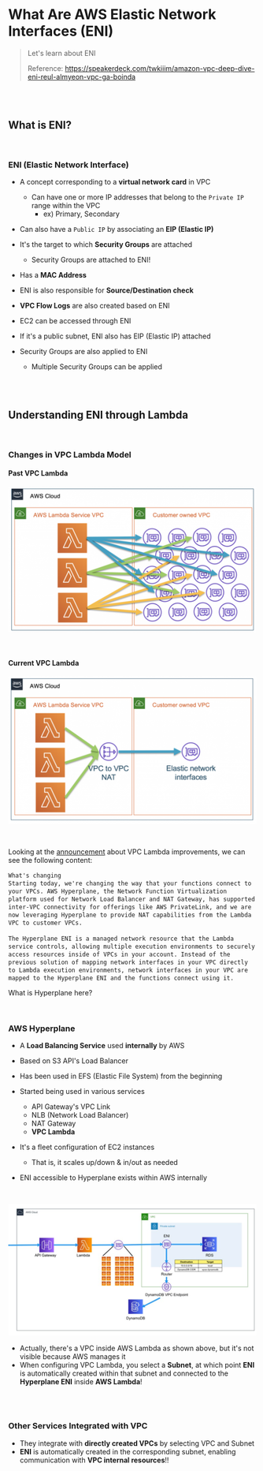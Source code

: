 # What Are AWS Elastic Network Interfaces (ENI)

> Let's learn about ENI
>
> Reference: <https://speakerdeck.com/twkiiim/amazon-vpc-deep-dive-eni-reul-almyeon-vpc-ga-boinda>

<br>

<br>

## What is ENI?

<br>

### ENI (Elastic Network Interface)

- A concept corresponding to a **virtual network card** in VPC
  - Can have one or more IP addresses that belong to the `Private IP` range within the VPC
    - ex) Primary, Secondary
- Can also have a `Public IP` by associating an **EIP (Elastic IP)**
- It's the target to which **Security Groups** are attached
  - Security Groups are attached to ENI!
- Has a **MAC Address**
- ENI is also responsible for **Source/Destination check**
- **VPC Flow Logs** are also created based on ENI

- EC2 can be accessed through ENI
- If it's a public subnet, ENI also has EIP (Elastic IP) attached
- Security Groups are also applied to ENI
  - Multiple Security Groups can be applied

<br>

<br>

## Understanding ENI through Lambda

<br>

### Changes in VPC Lambda Model

#### Past VPC Lambda

![vpc-lambda-1](../../../kor/images/vpc-lambda-1.png)

<br>

#### Current VPC Lambda

![vpc-lambda-2](../../../kor/images/vpc-lambda-2.png)

<br>

Looking at the [announcement](https://aws.amazon.com/blogs/compute/announcing-improved-vpc-networking-for-aws-lambda-functions/) about VPC Lambda improvements, we can see the following content:

```
What's changing
Starting today, we're changing the way that your functions connect to your VPCs. AWS Hyperplane, the Network Function Virtualization platform used for Network Load Balancer and NAT Gateway, has supported inter-VPC connectivity for offerings like AWS PrivateLink, and we are now leveraging Hyperplane to provide NAT capabilities from the Lambda VPC to customer VPCs.

The Hyperplane ENI is a managed network resource that the Lambda service controls, allowing multiple execution environments to securely access resources inside of VPCs in your account. Instead of the previous solution of mapping network interfaces in your VPC directly to Lambda execution environments, network interfaces in your VPC are mapped to the Hyperplane ENI and the functions connect using it.
```

What is Hyperplane here?

<br>

### AWS Hyperplane

- A **Load Balancing Service** used **internally** by AWS
- Based on S3 API's Load Balancer
- Has been used in EFS (Elastic File System) from the beginning
- Started being used in various services
  - API Gateway's VPC Link
  - NLB (Network Load Balancer)
  - NAT Gateway
  - **VPC Lambda**

- It's a fleet configuration of EC2 instances
  - That is, it scales up/down & in/out as needed
- ENI accessible to Hyperplane exists within AWS internally

<br>

![vpc-lambda-3](../../../kor/images/vpc-lambda-3.png)

- Actually, there's a VPC inside AWS Lambda as shown above, but it's not visible because AWS manages it
- When configuring VPC Lambda, you select a **Subnet**, at which point **ENI** is automatically created within that subnet and connected to the **Hyperplane ENI** inside **AWS Lambda**!

<br>

<br>

### Other Services Integrated with VPC

- They integrate with **directly created VPCs** by selecting VPC and Subnet
- **ENI** is automatically created in the corresponding subnet, enabling communication with **VPC internal resources**!! 
